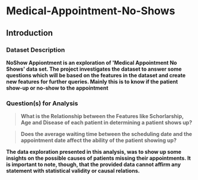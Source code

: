 # Medical-Appointment-No-Shows

<a id='intro'></a>
## Introduction

### Dataset Description 

**NoShow Appiontment is an exploration of 'Medical Appointment No Shows' data set. The project investigates the dataset to answer some questions which will be based on the features in the dataset and create new features for further queries. Mainly this is to know if the patient show-up or no-show to the appointment**


### Question(s) for Analysis
> **What is the Relationship between the Features like Schorlarship, Age and Disease of each patient in determining a patient shows up?**

> **Does the average waiting time between the scheduling date and the appointment date affect the ability of the patient showing up?**

 **The data exploration presented in this analysis, was to show up some insights on the possible causes of patients missing their appointments. It is important to note, though, that the provided data cannot affirm any statement with statistical validity or causal relations.**
